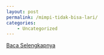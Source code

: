 ```yaml
---
layout: post
permalink: /mimpi-tidak-bisa-lari/
categories:
    - Uncategorized
---
```


[Baca Selengkapnya](/10)